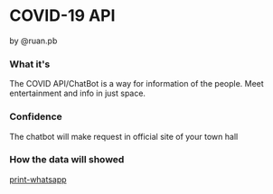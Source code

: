 # COVID-19 API
by @ruan.pb

### What it's
The COVID API/ChatBot is a way for information of the people.
Meet entertainment and info in just space.

### Confidence
The chatbot will make request in official site of your town hall

### How the data will showed
[print-whatsapp]('https://github.com/ORuan/covid-chatbot/blob/main/.gitassets/print-dados.jpeg?raw=true')
